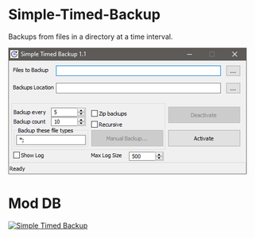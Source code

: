 # Simple-Timed-Backup
Backups from files in a directory at a time interval.

![ST Backup](https://github.com/mort65/simple-timed-backup/blob/master/Pic/ST%20Backup.png?raw=true)


# Mod DB
<a href="https://www.moddb.com/mods/simple-timed-backup" title="View Simple Timed Backup on Mod DB" target="_blank"><img src="https://media.moddb.com/images/global/moddb.png" alt="Simple Timed Backup" /></a>

